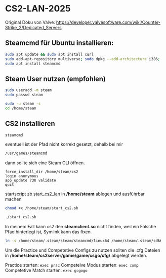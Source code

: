 # CS2-LAN-2025

Original Doku von Valve: https://developer.valvesoftware.com/wiki/Counter-Strike_2/Dedicated_Servers

## Steamcmd für Ubuntu installieren: 

```bash
sudo apt update && sudo apt install curl
sudo add-apt-repository multiverse; sudo dpkg --add-architecture i386; sudo apt update
sudo apt install steamcmd
``` 

## Steam User nutzen (empfohlen)
```bash
sudo useradd -m steam
sudo passwd steam

sudo -u steam -s
cd /home/steam
```
## CS2 installieren

```bash
steamcmd
```

eventuell ist der Pfad nicht korrekt gesetzt, dehalb bei mir
```bash
/usr/games/steamcmd
```

dann sollte sich eine Steam CLI öffnen.

```steam>
force_install_dir /home/steam/cs2
login anonymous
app_update 730 validate
quit
```

startscript zb start_cs2_lan in **/home/steam** ablegen und ausführbar machen
```bash
chmod +x /home/steam/start_cs2.sh
```
```bash
./start_cs2.sh
```

In meinem Fall kann cs2 den **steamclient.so** nicht finden, weil ein Falsche Pfad hinterlegt ist, Symlink kann das fixen.

```bash
ln -s /home/steam/.steam/steam/steamcmd/linux64 /home/steam/.steam/sdk64
```

Um die Practice und Competetive Configs zu nutzen sollten die .cfg Dateien in
**/home/steam/cs2server/game/game/csgo/cfg/** abgelegt werden.

Practice starten:           ```exec prac```
Competeive Modus starten:   ```exec comp```
Competetive Match starten:  ```exec gogogo```




